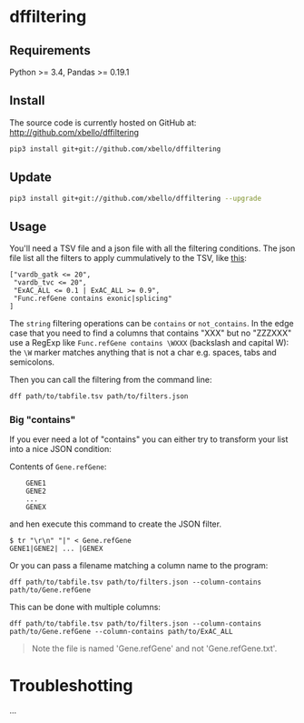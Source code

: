 # dffiltering

## Requirements

Python >= 3.4, Pandas >= 0.19.1

## Install
The source code is currently hosted on GitHub at:
http://github.com/xbello/dffiltering

```sh
pip3 install git+git://github.com/xbello/dffiltering
```

## Update

```sh
pip3 install git+git://github.com/xbello/dffiltering --upgrade
```


## Usage

You'll need a TSV file and a json file with all the filtering conditions. The json file list all the filters to apply cummulatively to the TSV, like [this](https://raw.githubusercontent.com/xbello/dffiltering/master/ff/test_files/filter_sample.json):

    ["vardb_gatk <= 20",
     "vardb_tvc <= 20",
     "ExAC_ALL <= 0.1 | ExAC_ALL >= 0.9",
     "Func.refGene contains exonic|splicing"
    ]

The `string` filtering operations can be `contains` or `not_contains`. In the edge case that you need to find a columns that contains "XXX" but no "ZZZXXX" use a RegExp like `Func.refGene contains \WXXX` (backslash and capital W): the `\W` marker matches anything that is not a char e.g. spaces, tabs and semicolons.

Then you can call the filtering from the command line:

```sh
dff path/to/tabfile.tsv path/to/filters.json
```

### Big "contains"

If you ever need a lot of "contains" you can either try to transform your list
into a nice JSON condition:

Contents of `Gene.refGene`:

        GENE1
        GENE2
        ...
        GENEX
        
and hen execute this command to create the JSON filter.

    $ tr "\r\n" "|" < Gene.refGene
    GENE1|GENE2| ... |GENEX

Or you can pass a filename matching a column name to the program:

    dff path/to/tabfile.tsv path/to/filters.json --column-contains path/to/Gene.refGene

This can be done with multiple columns:

    dff path/to/tabfile.tsv path/to/filters.json --column-contains path/to/Gene.refGene --column-contains path/to/ExAC_ALL

> Note the file is named 'Gene.refGene' and not 'Gene.refGene.txt'.

# Troubleshotting

...
